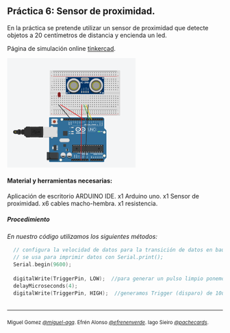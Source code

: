 ## Práctica 6: Sensor de proximidad.

En la práctica se pretende utilizar un sensor de proximidad que detecte objetos a 20 centímetros de distancia y encienda un led.

Página de simulación online [tinkercad](https://www.tinkercad.com).

<img  width="300" src=ArduinoUnoEx6Schema.png>


#### Material y herramientas necesarias:

Aplicación de escritorio ARDUINO IDE.
x1 Arduino uno.
x1 Sensor de proximidad.
x6 cables macho-hembra.
x1 resistencia.

##### Procedimiento


_En nuestro código utilizamos los siguientes métodos:_

```cpp
  // configura la velocidad de datos para la transición de datos en baudios
  // se usa para imprimir datos con Serial.print();
  Serial.begin(9600);
  
  digitalWrite(TriggerPin, LOW);  //para generar un pulso limpio ponemos a LOW 4us
  delayMicroseconds(4);
  digitalWrite(TriggerPin, HIGH);  //generamos Trigger (disparo) de 10us
 
 ```
---

<sub> Miguel Gomez [_@miguel-agq_](https://github.com/miguel-agq). Efrén Alonso [_@efrenenverde_](https://github.com/efrenenverde). Iago Sieiro [_@pachecards_](https://github.com/Pachecards). </sub>